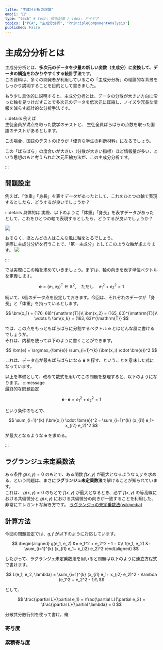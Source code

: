 ```yaml
---
title: "主成分分析の理論"
emoji: "🦔"
type: "tech" # tech: 技術記事 / idea: アイデア
topics: ["PCA", "主成分分析", "PrincipleComponentAnalysis"]
published: False
---
```

# 主成分分析とは
主成分分析とは、**多次元のデータを少量の新しい変数（主成分）に変換して、データの構造をわかりやすくする統計手法**です。  
この資料は、多くの開発者が利用しているこの「主成分分析」の理論的な背景をしっかり説明することを目的として書きました。

もう少し具体的に説明すると、主成分分析とは、データの分散が大きい方向に沿った軸を見つけだすことで多次元のデータを低次元に圧縮し、ノイズや冗長な情報を減らす統計的な分析手法です。  

:::details 例えば  
生徒全員が満点を取った数学のテストと、
生徒全員ばらばらの点数を取った国語のテストがあるとします。

この場合、国語のテストのほうが「優秀な学生の判断材料」になるでしょう。  

この「ばらばら」の度合いが大きい（分散が大きい指標）ほど情報量が多い、という思想のもと考えられた次元圧縮方法が、この主成分分析です。

:::

## 問題設定
例えば、「体重」「身長」を表すデータがあったとして、これをひとつの軸で表現するとしたら、どうするが良いでしょうか？  

:::details 具体的は
実際、以下のように「体重」「身長」を表すデータがあったとして、これをひとつの軸で表現するとしたら、どうするが良いでしょうか？

![](https://storage.googleapis.com/zenn-user-upload/51115872d964-20250807.png)

おそらく、ほとんどの人はこんな風に軸をとるでしょう。  
実際に主成分分析を行うことで、「第一主成分」としてこのような軸が求まります。
![](https://storage.googleapis.com/zenn-user-upload/bde6ea1ede6f-20250807.png)


:::

では実際にこの軸を求めていきましょう。まずは、軸の向きを表す単位ベクトルを定義します。

$$
\bm{e} = (e_1, e_2)^{\mathrm{T}} \in \mathbb{R}^2, \quad \text{ただし} \quad e_1^2 + e_2^2 = 1
$$

続いて、k個のデータ点を設定しておきます。今回は、それぞれのデータが「身長」と「体重」を持っているとします。

$$
\bm{x_1} = (176, 68)^{\mathrm{T}}\\
\bm{x_2} = (165, 60)^{\mathrm{T}}\\
\vdots \\
\bm{x_k} = (163, 63)^{\mathrm{T}}
$$

では、この点をもっともばらばらに分割するベクトル $\mathbf{e}$ とはどんな風に書けるでしょうか。  
それは、内積を使って以下のように書くことができます。

$$
\bm{e} = \argmax_{\bm{e}} \sum_{i=1}^{k} (\bm{x_i} \cdot \bm{e})^2
$$

これは、データ点が最もばらばらになる $\bm{e}$ を探す、ということを意味した式になっています。

以上を準備として、改めて数式を用いてこの問題を整理すると、以下のようになります。
:::message  
最終的な問題設定

$$
\bm{e} \cdot \bm{e} = e_1^2 + e_2^2 = 1
$$

という条件のもとで、

$$
\sum_{i=1}^{k} (\bm{x_i} \cdot \bm{e})^2 = \sum_{i=1}^{k} (x_{i1} e_1+ x_{i2} e_2)^2
$$

が最大となるような $\bm{e}$ を求める。

:::

## ラグランジュ未定乗数法
ある条件 $g(x, y)=0$ のもとで、ある関数 $f(x, y)$ が最大となるような $x, y$ を求める、という問題は、まさに**ラグランジュ未定乗数法**で解けることが知られています。  
これは、 $g(x, y)=0$ のもとで $f(x, y)$ が最大となるとき、必ず $f(x,y)$ の等高線における共偏微分と $g(x,y)$ における共偏微分の向きが一致することを利用した、非常にエレガントな解き方です。
[ラグランジュの未定乗数法(wikipedia)](https://ja.wikipedia.org/wiki/%E3%83%A9%E3%82%B0%E3%83%A9%E3%83%B3%E3%82%B8%E3%83%A5%E3%81%AE%E6%9C%AA%E5%AE%9A%E4%B9%97%E6%95%B0%E6%B3%95#:~:text=%E3%83%A9%E3%82%B0%E3%83%A9%E3%83%B3%E3%82%B8%E3%83%A5%E3%81%AE%E6%9C%AA%E5%AE%9A%E4%B9%97%E6%95%B0%E6%B3%95%EF%BC%88%E3%83%A9%E3%82%B0%E3%83%A9%E3%83%B3%E3%82%B8%E3%83%A5%E3%81%AE%E3%81%BF%E3%81%A6%E3%81%84%E3%81%98%E3%82%87%E3%81%86%E3%81%99%E3%81%86,%E7%9A%84%E3%81%AA%E6%96%B9%E6%B3%95%E3%81%A7%E3%81%82%E3%82%8B%E3%80%82)

## 計算方法
今回の問題設定では、$g, f$ が以下のように対応しています。

$$
\begin{aligned}
g(e_1, e_2) &= e_1^2 + e_2^2 - 1 = 0\\
f(e_1, e_2) &= \sum_{i=1}^{k} (x_{i1} e_1+ x_{i2} e_2)^2
\end{aligned}
$$

したがって、ラグランジュ未定乗数法を用いると問題は以下のように連立方程式で書けます。

$$
L(e_1, e_2, \lambda) = \sum_{i=1}^{k} (x_{i1} e_1+ x_{i2} e_2)^2 - \lambda 
(e_1^2 + e_2^2 - 1)\\
$$

として、

$$
\frac{\partial L}{\partial e_1} = \frac{\partial L}{\partial e_2} = \frac{\partial L}{\partial \lambda} = 0
$$

分散共分散行列を使って書け。俺

### 寄与度

### 累積寄与度